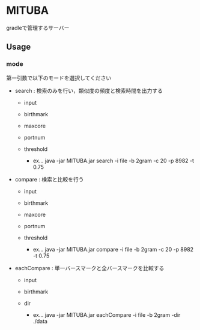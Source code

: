 # MITUBA
gradleで管理するサーバー

## Usage

### mode

第一引数で以下のモードを選択してください

- search : 検索のみを行い，類似度の頻度と検索時間を出力する

	- input
	- birthmark
	- maxcore
	- portnum
	- threshold
	
		- ex... java -jar MITUBA.jar search -i file -b 2gram -c 20 -p 8982 -t 0.75

- compare : 検索と比較を行う

	- input
	- birthmark
	- maxcore
	- portnum
	- threshold
	
		- ex... java -jar MITUBA.jar compare -i file -b 2gram -c 20 -p 8982 -t 0.75


- eachCompare : 単一バースマークと全バースマークを比較する

	- input
	- birthmark
	- dir
	
		- ex... java -jar MITUBA.jar eachCompare -i file -b 2gram -dir ./data
		
		
		

